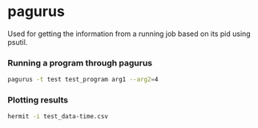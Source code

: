 # pagurus

Used for getting the information from a running job based on its pid using psutil.


### Running a program through pagurus
```bash
pagurus -t test test_program arg1 --arg2=4
```


### Plotting results
```bash
hermit -i test_data-time.csv
```